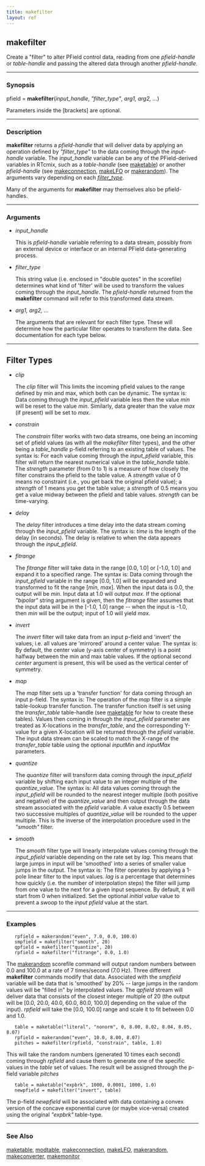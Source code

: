 ```yaml
---
title: makefilter
layout: ref
---
```


## makefilter

Create a "filter" to alter PField control data, reading
from one *pfield-handle* or *table-handle* and passing the altered data
through another *pfield-handle*.

-----

### Synopsis

pfield = **makefilter**(*input\_handle*, *"filter\_type"*, *arg1, arg2,
...*)

Parameters inside the \[brackets\] are optional.

-----

### Description

**makefilter** returns a *pfield-handle* that will deliver data by
applying an operation defined by *"filter\_type"* to the data coming
through the *input-handle* variable. The *input\_handle* variable can be
any of the PField-derived variables in RTcmix, such as a *table-handle*
(see [maketable](maketable.html)) or another *pfield-handle* (see
[makeconnection](makeconnection.html), [makeLFO](makeLFO.html) or
[makerandom](makerandom.html)). The arguments vary depending on each
*[filter\_type](#filter_types)*.

Many of the arguments for **makefilter** may themselves also be
pfield-handles.

-----

### Arguments

  - <span id="input_handle" class="internallink">*input\_handle*</span>  
      
    This is *pfield-handle* variable referring to a data stream,
    possibly from an external device or interface or an internal PField
    data-generating process.
  - <span id="item_filter_type" class="internallink">*filter\_type*</span>  
      
    This string value (i.e. enclosed in "double quotes" in the
    scorefile) determines what kind of 'filter' will be used to
    transform the values coming through the *input\_handle*. The
    *pfield-handle* returned from the **makefilter** command will refer
    to this transformed data stream.
  - <span id="item_arg1_arg2_etc" class="internallink">*arg1, arg2,
    ...*</span>  
      
    The arguments that are relevant for each filter type. These will
    determine how the particular filter operates to transform the data.
    See documentation for each type below.

-----

## <span id="filter_types" class="internallink">Filter Types</span>

  - <span id="clip" class="internallink">*clip*</span>  
      
    The *clip* filter will This limits the incoming pfield values to the
    range defined by min and max, which both can be dynamic. The syntax
    is:
    Data coming through the *input\_pfield* variable less then the value
    *min* will be reset to the value *min*. Similarly, data greater than
    the value *max* (if present) will be set to *max*.
  - <span id="constrain" class="internallink">*constrain*</span>  
      
    The *constrain* filter works with two data streams, one being an
    incoming set of pfield values (as with all the *makefilter* filter
    types), and the other being a *table\_handle* p-field referring to
    an existing table of values. The syntax is:
    For each value coming through the *input\_pfield* variable, this
    filter will return the nearest numerical value in the
    *table\_handle* table. The *strength* parameter (from 0 to 1) is a
    measure of how closely the filter constrains the pfield to the table
    value. A *strength* value of 0 means no constraint (i.e., you get
    back the original pfield value); a *strength* of 1 means you get the
    table value; a *strength* of 0.5 means you get a value midway
    between the pfield and table values. *strength* can be time-varying.
  - <span id="delay" class="internallink">*delay*</span>  
      
    The *delay* filter introduces a time delay into the data stream
    coming through the *input\_pfield* variable. The syntax is:
    *time* is the length of the delay (in seconds). The delay is
    relative to when the data appears through the *input\_pfield*.
  - <span id="fitrange" class="internallink">*fitrange*</span>  
      
    The *fitrange* filter will take data in the range \[0.0, 1.0\] or
    \[-1.0, 1.0\] and expand it to a specified range. The syntax is:
    Data coming through the *input\_pfield* variable in the range \[0.0,
    1.0\] will be expanded and transformed to fit the range \[*min,
    max*\]. When the input data is 0.0, the output will be *min*. Input
    data at 1.0 will output *max*. If the optional *"bipolar"* string
    argument is given, then the *fitrange* filter assumes that the input
    data will be in the \[-1.0, 1.0\] range -- when the input is -1.0,
    then *min* will be the output; input of 1.0 will yield *max*.
  - <span id="invert" class="internallink">*invert*</span>  
      
    The *invert* filter will take data from an input p-field and
    'invert' the values, i.e. all values are 'mirrored' around a center
    value. The syntax is:
    By default, the center value (y-axis center of symmetry) is a point
    halfway between the min and max table values. If the optional second
    *center* argument is present, this will be used as the vertical
    center of symmetry.
  - <span id="map" class="internallink">*map*</span>  
      
    The *map* filter sets up a 'transfer function' for data coming
    through an input p-field. The syntax is:
    The operation of the *map* filter is a simple table-lookup transfer
    function. The transfer function itself is set using the
    *transfer\_table* table-handle (see [maketable](maketable.html) for
    how to create these tables). Values then coming in through the
    *input\_pfield* parameter are treated as X-locations in the
    *transfer\_table*, and the corresponding Y-value for a given
    X-location will be returned through the *pfield* variable. The input
    data stream can be scaled to match the X-range of the
    *transfer\_table* table using the optional *inputMin* and *inputMax*
    parameters.
  - <span id="quantize" class="internallink">*quantize*</span>  
      
    The *quantize* filter will transform data coming through the
    *input\_pfield* variable by shifting each input value to an integer
    multiple of the *quantize\_value*. The syntax is:
    All data values coming through the *input\_pfield* will be rounded
    to the nearest integer multiple (both positive and negative) of the
    *quantize\_value* and then output through the data stream associated
    with the *pfield* variable. A value exactly 0.5 between two
    successive multiples of *quantize\_value* will be rounded to the
    upper multiple. This is the inverse of the interpolation procedure
    used in the *"smooth"* filter.
  - <span id="smooth" class="internallink">*smooth*</span>  
      
    The *smooth* filter type will linearly interpolate values coming
    through the *input\_pfield* variable depending on the rate set by
    *lag*. This means that large jumps in input will be 'smoothed' into
    a series of smaller value jumps in the output. The syntax is:
    The filter operates by applying a 1-pole linear filter to the input
    values. *lag* is a percentage that determines how quickly (i.e. the
    number of interpolation steps) the filter will jump from one value
    to the next for a given input sequence. By default, it will start
    from 0 when initialized. Set the optional *initial value* value to
    prevent a swoop to the *input pfield* value at the start.

-----

### Examples

``` 
   rpfield = makerandom("even", 7.0, 0.0, 100.0)
   smpfield = makefilter("smooth", 20)
   qpfield = makefilter("quantize", 20)
   rpfield = makefilter("fitrange", 0.0, 1.0)
```

The [makerandom](makerandom.html) scorefile command will output random
numbers between 0.0 and 100.0 at a rate of 7 times/second (7.0 Hz).
Three different **makefilter** commands modify that data. Associated
with the *smpfield* variable will be data that is 'smoothed' by 20% --
large jumps in the random values will be "filled in" by interpolated
values. The *qpfield* stream will deliver data that consists of the
closest integer multiple of 20 (the output will be \[0.0, 20.0, 40.0,
60.0, 80.0, 100.0\] depending on the value of the input). *rpfield* will
take the \[0.0, 100.0\] range and scale it to fit between 0.0 and 1.0.

``` 
   table = maketable("literal", "nonorm", 0, 8.00, 8.02, 8.04, 8.05, 8.07)
   rpfield = makerandom("even", 10.0, 8.00, 8.07)
   pitches = makefilter(rpfield, "constrain", table, 1.0)
```

This will take the random numbers (generated 10 times each second)
coming through *rpfield* and cause them to generate one of the specific
values in the *table* set of values. The result will be assigned through
the p-field variable *pitches*

``` 
   table = maketable("expbrk", 1000, 0.0001, 1000, 1.0)
   newpfield = makefilter("invert", table)
```

The p-field *newpfield* will be associated with data containing a convex
version of the concave exponential curve (or maybe vice-versa) created
using the original *"expbrk"* table-type.

-----

### See Also

[maketable](maketable.html), [modtable](modtable.html),
[makeconnection](makeconnection.html), [makeLFO](makeLFO.html),
[makerandom](makerandom.html), [makeconverter](makeconverter.html),
[makemonitor](makemonitor.html)
